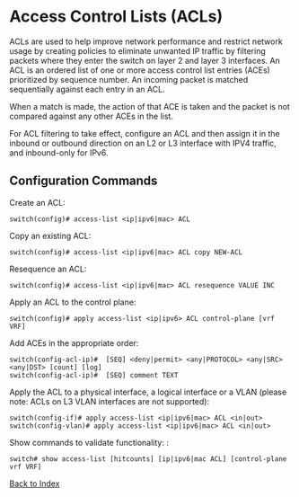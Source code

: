 # Access Control Lists (ACLs)

ACLs are used to help improve network performance and restrict network usage by creating policies to eliminate unwanted IP traffic by filtering packets where they enter the switch on layer 2 and layer 3 interfaces. An ACL is an ordered list of one or more access control list entries (ACEs) prioritized by sequence number. An incoming packet is matched sequentially against each entry in an ACL.

When a match is made, the action of that ACE is taken and the packet is not compared against any other ACEs in the list.

For ACL filtering to take effect, configure an ACL and then assign it in the inbound or outbound direction on an L2 or L3 interface with IPV4 traffic, and inbound-only for IPv6.

## Configuration Commands

Create an ACL:

```text
switch(config)# access-list <ip|ipv6|mac> ACL
```

Copy an existing ACL:

```text
switch(config)# access-list <ip|ipv6|mac> ACL copy NEW-ACL
```

Resequence an ACL:

```text
switch(config)# access-list <ip|ipv6|mac> ACL resequence VALUE INC
```

Apply an ACL to the control plane:

```text
switch(config)# apply access-list <ip|ipv6> ACL control-plane [vrf VRF]
```

Add ACEs in the appropriate order:

```text
switch(config-acl-ip)#  [SEQ] <deny|permit> <any|PROTOCOL> <any|SRC> <any|DST> [count] [log]
switch(config-acl-ip)#  [SEQ] comment TEXT
```

Apply the ACL to a physical interface, a logical interface or a VLAN (please note: ACLs on L3 VLAN interfaces are not supported):

```text
switch(config-if)# apply access-list <ip|ipv6|mac> ACL <in|out>
switch(config-vlan)# apply access-list <ip|ipv6|mac> ACL <in|out>
```

Show commands to validate functionality: :

```text
switch# show access-list [hitcounts] [ip|ipv6|mac ACL] [control-plane vrf VRF]
```

[Back to Index](README.md)
